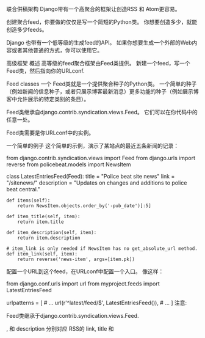 联合供稿架构
Django带有一个高聚合的框架让创造RSS 和 Atom更容易。

创建聚合feed，你要做的仅仅是写一个简短的Python类。 你想要创造多少，就能创造多少feeds。

Django 也带有一个低等级的生成feed的API。 如果你想要生成一个外部的Web内容或者其他普通的方式，你可以使用它。

高级框架
概述
高等级的feed聚合框架由Feed类提供。 新建一个feed，写一个Feed类，然后指向你的URLconf.

Feed classes 
一个 Feed类就是一个提供聚合种子的Python类。 一个简单的种子（例如新闻的信息种子，或者只展示博客最新消息）更多功能的种子（例如展示博客中允许展示的特定类别的条目）。

Feed类继承自django.contrib.syndication.views.Feed。 它们可以在你代码中的任意一处。

Feed类需要是你URLconf中的实例。

一个简单的例子
这个简单的示例，演示了某站点的最近五条新闻的记录：

from django.contrib.syndication.views import Feed
from django.urls import reverse
from policebeat.models import NewsItem

class LatestEntriesFeed(Feed):
    title = "Police beat site news"
    link = "/sitenews/"
    description = "Updates on changes and additions to police beat central."

    def items(self):
        return NewsItem.objects.order_by('-pub_date')[:5]

    def item_title(self, item):
        return item.title

    def item_description(self, item):
        return item.description

    # item_link is only needed if NewsItem has no get_absolute_url method.
    def item_link(self, item):
        return reverse('news-item', args=[item.pk])
配置一个URL到这个feed，在URLconf中配置一个入口。 像这样：

from django.conf.urls import url
from myproject.feeds import LatestEntriesFeed

urlpatterns = [
    # ...
    url(r'^latest/feed/$', LatestEntriesFeed()),
    # ...
]
注意:

Feed类继承于django.contrib.syndication.views.Feed.
<link>, <description> 和 description 分别对应 RSS的 link, title 和 <title> .
items()就是一个返回包含feed <item>对象列表的方法. 当然，这个例子返回 items()对象是使用 Django的 object-relational mapper, NewsItem 没有返回模型的实例。 当然，你可以从Django模型中很容易的获取一些数据，items()可以返回任何你想要的对象。
如果你要创建一个Atom feed，而不是RSS feed，你需要使用subtitle属性替代description。 查看Publishing Atom and RSS feeds in tandem里面的例子。
还有一件事没做。 在一个 RSS feed中, 每一个 <link> 都有一个<title>, <item> 和<description>. 我们需要告诉框架那些数据放进这些对象中。

在 item_title()和<description>的内容中，Django尝试着在Feed类中召集<title>和item_description()方法。 他们会传入一个自己内部的单独的参数 item。 这些是可选的；默认情况下，对象的unicode表示用于两者。

如果你想要做一些特殊的格式化title或者description，Django templates可以帮助你。 他们的路径会被Feed类中的description_template和title_template 参数做特殊处理。 会通过模板内容的两个变量来返回每一条记录到模板中：

{{ obj }} - 当前对象（items()
{{ site }} - A django.contrib.sites.models.Site 这对{{ site.domain }}或{{ t5> site.name }}。 如果你not没有Django站点，它会被设置为一个RequestSite对象。 从 RequestSite section of the sites framework documentation 获取更多信息。
从下方的 a complex example 使用一个描述的模板。

饲料。 get_context_data T0>（ ** kwargs T1>）
如果您需要提供超过前面提到的两个变量，还有一种方法可以将附加信息传递到标题和描述模板。 您可以在get_context_data子类中提供Feed方法的实现。 像这样：

from mysite.models import Article
from django.contrib.syndication.views import Feed

class ArticlesFeed(Feed):
    title = "My articles"
    description_template = "feeds/articles.html"

    def items(self):
        return Article.objects.order_by('-pub_date')[:5]

    def get_context_data(self, **kwargs):
        context = super(ArticlesFeed, self).get_context_data(**kwargs)
        context['foo'] = 'bar'
        return context
和模板：

Something about {{ foo }}: {{ obj.description }}
此方法将由items()返回的列表中的每个项目调用一次，并使用以下关键字参数：

item：当前项目。 由于向后兼容性原因，此上下文变量的名称为{{ obj }}。
obj：get_object()返回的对象。 默认情况下，这不会暴露给模板，以避免与{{ obj }}（见上） ，但您可以在实现get_context_data()中使用它。
site：如上所述的当前网站。
request：当前请求。
super()的行为模仿了generic views的行为 - 你应该调用get_context_data()从父类中检索上下文数据，添加您的数据并返回修改后的字典。

要指定<link>的内容，您有两个选项。 对于item_link()中的每个项目，Django首先尝试调用Feed类上的items()方法。 以类似于标题和描述的方式，它传递单个参数item。 如果该方法不存在，Django尝试对该对象执行get_absolute_url()方法。 get_absolute_url()和item_link()应将项目的网址作为普通的Python字符串返回。 与get_absolute_url()一样，item_link()的结果将直接包含在URL中，因此您负责对所有必要的URL进行引用并将其转换为ASCII方法本身。

一个复杂的例子
该框架还通过参数支持更复杂的feed。

例如，网站可以为城市中的每个警察节拍提供最近的犯罪的RSS源。 为每个警察节拍创建一个单独的Feed课程是很愚蠢的这将违反DRY principle，并将数据耦合到编程逻辑。 相反，联合框架可让您访问从URLconf传递的参数，以便Feed可以根据Feed的网址中的信息输出项目。

警察打击饲料可以通过这样的URL访问：

/beats/613/rss/ - 返回613的最近犯罪。
/beats/1424/rss/ - 返回1424年最近的犯罪。
这些可以与URLconf行匹配，例如：

url(r'^beats/(?P<beat_id>[0-9]+)/rss/$', BeatFeed()),
与视图类似，URL中的参数与请求对象一起传递到get_object()方法。

以下是这些特定于节拍的Feed的代码：

from django.contrib.syndication.views import Feed

class BeatFeed(Feed):
    description_template = 'feeds/beat_description.html'

    def get_object(self, request, beat_id):
        return Beat.objects.get(pk=beat_id)

    def title(self, obj):
        return "Police beat central: Crimes for beat %s" % obj.beat

    def link(self, obj):
        return obj.get_absolute_url()

    def description(self, obj):
        return "Crimes recently reported in police beat %s" % obj.beat

    def items(self, obj):
        return Crime.objects.filter(beat=obj).order_by('-crime_date')[:30]
To generate the feed’s <title>, <link> and <description>, Django uses the title(), link() and description() methods. 在前面的示例中，它们是简单的字符串类属性，但是本示例说明它们可以是字符串或方法。 对于description，link和title中的每一个，Django都遵循此算法：

首先，它尝试调用传递get_object()参数的方法，其中obj是由obj返回的对象。
如果没有，它试图调用没有参数的方法。
如果没有，它使用类属性。
还要注意，items()也遵循相同的算法 - 首先，它尝试items(obj)，然后items() items类属性（它应该是一个列表）。

我们正在使用模板作为项目描述。 它可以很简单：

{{ obj.description }}
但是，您可以根据需要自由添加格式。

下面的ExampleFeed类提供了有关Feed类的方法和属性的完整文档。

指定Feed的类型
默认情况下，此框架中生成的Feed使用RSS 2.0。

要更改此属性，请向您的Feed类添加feed_type属性，如下所示：

from django.utils.feedgenerator import Atom1Feed

class MyFeed(Feed):
    feed_type = Atom1Feed
请注意，您将feed_type设置为类对象，而不是实例。

目前可用的Feed类型有：

django.utils.feedgenerator.Rss201rev2Feed（RSS 2.01。 默认。）
django.utils.feedgenerator.RssUserland091Feed（RSS 0.91.）
django.utils.feedgenerator.Atom1Feed（Atom 1.0.）
外壳
要指定机箱，例如用于创建播客Feed的机箱，请使用item_enclosures挂钩，或者，如果每个项目只有一个机箱，则item_enclosure_url，item_enclosure_length和item_enclosure_mime_type挂钩。 有关用法示例，请参见下面的ExampleFeed类。

语言
由联合框架创建的Feed会自动包含适当的<language>标记（RSS 2.0）或xml:lang属性（Atom）。 这直接来自您的LANGUAGE_CODE设置。

网址
link方法/属性可以返回绝对路径（例如"/blog/"）或具有完全限定域和协议的URL（例如"https://www.example.com/blog/" 如果link未返回域，则整合框架将根据您的SITE_ID setting。

Atom Feed需要定义Feed的当前位置的＆lt； link rel =“self”＆gt；。 联合框架根据SITE_ID设置使用当前网站的域自动填充此框架。

发布Atom和RSS提要
有些开发人员喜欢提供Atom 和 RSS版本的Feed。 使用Django很容易：只需创建Feed类的子类，并将feed_type设置为不同的类型即可。 然后更新您的URLconf以添加额外的版本。

这里有一个完整的例子：

from django.contrib.syndication.views import Feed
from policebeat.models import NewsItem
from django.utils.feedgenerator import Atom1Feed

class RssSiteNewsFeed(Feed):
    title = "Police beat site news"
    link = "/sitenews/"
    description = "Updates on changes and additions to police beat central."

    def items(self):
        return NewsItem.objects.order_by('-pub_date')[:5]

class AtomSiteNewsFeed(RssSiteNewsFeed):
    feed_type = Atom1Feed
    subtitle = RssSiteNewsFeed.description
注

在此示例中，RSS提要使用description，而Atom提要使用subtitle。 这是因为Atom Feed不提供Feed级“说明”，但他们提供“字幕”。

如果您在Feed类中提供description，Django将不会自动将其放入subtitle字幕和描述不一定是同一件事。 而应定义subtitle属性。

在上面的示例中，我们只需将Atom Feed的subtitle设置为RSS Feed的description，因为它已经很短。

和附带的URLconf：

from django.conf.urls import url
from myproject.feeds import RssSiteNewsFeed, AtomSiteNewsFeed

urlpatterns = [
    # ...
    url(r'^sitenews/rss/$', RssSiteNewsFeed()),
    url(r'^sitenews/atom/$', AtomSiteNewsFeed()),
    # ...
]
Feed类引用
类 观点。饲料 T0> 
此示例说明Feed类的所有可能的属性和方法：

from django.contrib.syndication.views import Feed
from django.utils import feedgenerator

class ExampleFeed(Feed):

    # FEED TYPE -- Optional. This should be a class that subclasses
    # django.utils.feedgenerator.SyndicationFeed. This designates
    # which type of feed this should be: RSS 2.0, Atom 1.0, etc. If
    # you don't specify feed_type, your feed will be RSS 2.0. This
    # should be a class, not an instance of the class.

    feed_type = feedgenerator.Rss201rev2Feed

    # TEMPLATE NAMES -- Optional. These should be strings
    # representing names of Django templates that the system should
    # use in rendering the title and description of your feed items.
    # Both are optional. If a template is not specified, the
    # item_title() or item_description() methods are used instead.

    title_template = 没有
    description_template = 没有

    # TITLE -- One of the following three is required. The framework
    # looks for them in this order.

    def title(self, obj):
        """
        Takes the object returned by get_object() and returns the
        feed's title as a normal Python string.
        """

    def title(self):
        """
        Returns the feed's title as a normal Python string.
        """

    title = 'foo' # Hard-coded title.

    # LINK -- One of the following three is required. The framework
    # looks for them in this order.

    def link(self, obj):
        """
        # Takes the object returned by get_object() and returns the URL
        # of the HTML version of the feed as a normal Python string.
        """

    def link(self):
        """
        Returns the URL of the HTML version of the feed as a normal Python
        string.
        """

    link = '/blog/' # Hard-coded URL.

    # FEED_URL -- One of the following three is optional. The framework
    # looks for them in this order.

    def feed_url(self, obj):
        """
        # Takes the object returned by get_object() and returns the feed's
        # own URL as a normal Python string.
        """

    def feed_url(self):
        """
        Returns the feed's own URL as a normal Python string.
        """

    feed_url = '/blog/rss/' # Hard-coded URL.

    # GUID -- One of the following three is optional. The framework looks
    # for them in this order. This property is only used for Atom feeds
    # (where it is the feed-level ID element). If not provided, the feed
    # link is used as the ID.

    def feed_guid(self, obj):
        """
        Takes the object returned by get_object() and returns the globally
        unique ID for the feed as a normal Python string.
        """

    def feed_guid(self):
        """
        Returns the feed's globally unique ID as a normal Python string.
        """

    feed_guid = '/foo/bar/1234' # Hard-coded guid.

    # DESCRIPTION -- One of the following three is required. The framework
    # looks for them in this order.

    def description(self, obj):
        """
        Takes the object returned by get_object() and returns the feed's
        description as a normal Python string.
        """

    def description(self):
        """
        Returns the feed's description as a normal Python string.
        """

    description = 'Foo bar baz.' # Hard-coded description.

    # AUTHOR NAME --One of the following three is optional. The framework
    # looks for them in this order.

    def author_name(self, obj):
        """
        Takes the object returned by get_object() and returns the feed's
        author's name as a normal Python string.
        """

    def author_name(self):
        """
        Returns the feed's author's name as a normal Python string.
        """

    author_name = 'Sally Smith' # Hard-coded author name.

    # AUTHOR EMAIL --One of the following three is optional. The framework
    # looks for them in this order.

    def author_email(self, obj):
        """
        Takes the object returned by get_object() and returns the feed's
        author's email as a normal Python string.
        """

    def author_email(self):
        """
        Returns the feed's author's email as a normal Python string.
        """

    author_email = 'test@example.com' # Hard-coded author email.

    # AUTHOR LINK --One of the following three is optional. The framework
    # looks for them in this order. In each case, the URL should include
    # the "http://" and domain name.

    def author_link(self, obj):
        """
        Takes the object returned by get_object() and returns the feed's
        author's URL as a normal Python string.
        """

    def author_link(self):
        """
        Returns the feed's author's URL as a normal Python string.
        """

    author_link = 'https://www.example.com/' # Hard-coded author URL.

    # CATEGORIES -- One of the following three is optional. The framework
    # looks for them in this order. In each case, the method/attribute
    # should return an iterable object that returns strings.

    def categories(self, obj):
        """
        Takes the object returned by get_object() and returns the feed's
        categories as iterable over strings.
        """

    def categories(self):
        """
        Returns the feed's categories as iterable over strings.
        """

    categories = ("python", "django") # Hard-coded list of categories.

    # COPYRIGHT NOTICE -- One of the following three is optional. The
    # framework looks for them in this order.

    def feed_copyright(self, obj):
        """
        Takes the object returned by get_object() and returns the feed's
        copyright notice as a normal Python string.
        """

    def feed_copyright(self):
        """
        Returns the feed's copyright notice as a normal Python string.
        """

    feed_copyright = 'Copyright (c) 2007, Sally Smith' # Hard-coded copyright notice.

    # TTL -- One of the following three is optional. The framework looks
    # for them in this order. Ignored for Atom feeds.

    def ttl(self, obj):
        """
        Takes the object returned by get_object() and returns the feed's
        TTL (Time To Live) as a normal Python string.
        """

    def ttl(self):
        """
        Returns the feed's TTL as a normal Python string.
        """

    ttl = 600 # Hard-coded Time To Live.

    # ITEMS -- One of the following three is required. The framework looks
    # for them in this order.

    def items(self, obj):
        """
        Takes the object returned by get_object() and returns a list of
        items to publish in this feed.
        """

    def items(self):
        """
        Returns a list of items to publish in this feed.
        """

    items = ('Item 1', 'Item 2') # Hard-coded items.

    # GET_OBJECT -- This is required for feeds that publish different data
    # for different URL parameters. (See "A complex example" above.)

    def get_object(self, request, *args, **kwargs):
        """
        Takes the current request and the arguments from the URL, and
        returns an object represented by this feed. Raises
        django.core.exceptions.ObjectDoesNotExist on error.
        """

    # ITEM TITLE AND DESCRIPTION -- If title_template or
    # description_template are not defined, these are used instead. Both are
    # optional, by default they will use the unicode representation of the
    # item.

    def item_title(self, item):
        """
        Takes an item, as returned by items(), and returns the item's
        title as a normal Python string.
        """

    def item_title(self):
        """
        Returns the title for every item in the feed.
        """

    item_title = 'Breaking News: Nothing Happening' # Hard-coded title.

    def item_description(self, item):
        """
        Takes an item, as returned by items(), and returns the item's
        description as a normal Python string.
        """

    def item_description(self):
        """
        Returns the description for every item in the feed.
        """

    item_description = 'A description of the item.' # Hard-coded description.

    def get_context_data(self, **kwargs):
        """
        Returns a dictionary to use as extra context if either
        description_template or item_template are used.

        Default implementation preserves the old behavior
        of using {'obj': item, 'site': current_site} as the context.
        """

    # ITEM LINK -- One of these three is required. The framework looks for
    # them in this order.

    # First, the framework tries the two methods below, in
    # order. Failing that, it falls back to the get_absolute_url()
    # method on each item returned by items().

    def item_link(self, item):
        """
        Takes an item, as returned by items(), and returns the item's URL.
        """

    def item_link(self):
        """
        Returns the URL for every item in the feed.
        """

    # ITEM_GUID -- The following method is optional. If not provided, the
    # item's link is used by default.

    def item_guid(self, obj):
        """
        Takes an item, as return by items(), and returns the item's ID.
        """

    # ITEM_GUID_IS_PERMALINK -- The following method is optional. If
    # provided, it sets the 'isPermaLink' attribute of an item's
    # GUID element. This method is used only when 'item_guid' is
    # specified.

    def item_guid_is_permalink(self, obj):
        """
        Takes an item, as returned by items(), and returns a boolean.
        """

    item_guid_is_permalink = False  # Hard coded value

    # ITEM AUTHOR NAME -- One of the following three is optional. The
    # framework looks for them in this order.

    def item_author_name(self, item):
        """
        Takes an item, as returned by items(), and returns the item's
        author's name as a normal Python string.
        """

    def item_author_name(self):
        """
        Returns the author name for every item in the feed.
        """

    item_author_name = 'Sally Smith' # Hard-coded author name.

    # ITEM AUTHOR EMAIL --One of the following three is optional. The
    # framework looks for them in this order.
    #
    # If you specify this, you must specify item_author_name.

    def item_author_email(self, obj):
        """
        Takes an item, as returned by items(), and returns the item's
        author's email as a normal Python string.
        """

    def item_author_email(self):
        """
        Returns the author email for every item in the feed.
        """

    item_author_email = 'test@example.com' # Hard-coded author email.

    # ITEM AUTHOR LINK -- One of the following three is optional. The
    # framework looks for them in this order. In each case, the URL should
    # include the "http://" and domain name.
    #
    # If you specify this, you must specify item_author_name.

    def item_author_link(self, obj):
        """
        Takes an item, as returned by items(), and returns the item's
        author's URL as a normal Python string.
        """

    def item_author_link(self):
        """
        Returns the author URL for every item in the feed.
        """

    item_author_link = 'https://www.example.com/' # Hard-coded author URL.

    # ITEM ENCLOSURES -- One of the following three is optional. The
    # framework looks for them in this order. If one of them is defined,
    # ``item_enclosure_url``, ``item_enclosure_length``, and
    # ``item_enclosure_mime_type`` will have no effect.

    def item_enclosures(self, item):
        """
        Takes an item, as returned by items(), and returns a list of
        ``django.utils.feedgenerator.Enclosure`` objects.
        """

    def item_enclosures(self):
        """
        Returns the ``django.utils.feedgenerator.Enclosure`` list for every
        item in the feed.
        """

    item_enclosures = []  # Hard-coded enclosure list

    # ITEM ENCLOSURE URL -- One of these three is required if you're
    # publishing enclosures and you're not using ``item_enclosures``. The
    # framework looks for them in this order.

    def item_enclosure_url(self, item):
        """
        Takes an item, as returned by items(), and returns the item's
        enclosure URL.
        """

    def item_enclosure_url(self):
        """
        Returns the enclosure URL for every item in the feed.
        """

    item_enclosure_url = "/foo/bar.mp3" # Hard-coded enclosure link.

    # ITEM ENCLOSURE LENGTH -- One of these three is required if you're
    # publishing enclosures and you're not using ``item_enclosures``. The
    # framework looks for them in this order. In each case, the returned
    # value should be either an integer, or a string representation of the
    # integer, in bytes.

    def item_enclosure_length(self, item):
        """
        Takes an item, as returned by items(), and returns the item's
        enclosure length.
        """

    def item_enclosure_length(self):
        """
        Returns the enclosure length for every item in the feed.
        """

    item_enclosure_length = 32000 # Hard-coded enclosure length.

    # ITEM ENCLOSURE MIME TYPE -- One of these three is required if you're
    # publishing enclosures and you're not using ``item_enclosures``. The
    # framework looks for them in this order.

    def item_enclosure_mime_type(self, item):
        """
        Takes an item, as returned by items(), and returns the item's
        enclosure MIME type.
        """

    def item_enclosure_mime_type(self):
        """
        Returns the enclosure MIME type for every item in the feed.
        """

    item_enclosure_mime_type = "audio/mpeg" # Hard-coded enclosure MIME type.

    # ITEM PUBDATE -- It's optional to use one of these three. This is a
    # hook that specifies how to get the pubdate for a given item.
    # In each case, the method/attribute should return a Python
    # datetime.datetime object.

    def item_pubdate(self, item):
        """
        Takes an item, as returned by items(), and returns the item's
        pubdate.
        """

    def item_pubdate(self):
        """
        Returns the pubdate for every item in the feed.
        """

    item_pubdate = datetime.datetime(2005, 5, 3) # Hard-coded pubdate.

    # ITEM UPDATED -- It's optional to use one of these three. This is a
    # hook that specifies how to get the updateddate for a given item.
    # In each case, the method/attribute should return a Python
    # datetime.datetime object.

    def item_updateddate(self, item):
        """
        Takes an item, as returned by items(), and returns the item's
        updateddate.
        """

    def item_updateddate(self):
        """
        Returns the updateddate for every item in the feed.
        """

    item_updateddate = datetime.datetime(2005, 5, 3) # Hard-coded updateddate.

    # ITEM CATEGORIES -- It's optional to use one of these three. This is
    # a hook that specifies how to get the list of categories for a given
    # item. In each case, the method/attribute should return an iterable
    # object that returns strings.

    def item_categories(self, item):
        """
        Takes an item, as returned by items(), and returns the item's
        categories.
        """

    def item_categories(self):
        """
        Returns the categories for every item in the feed.
        """

    item_categories = ("python", "django") # Hard-coded categories.

    # ITEM COPYRIGHT NOTICE (only applicable to Atom feeds) -- One of the
    # following three is optional. The framework looks for them in this
    # order.

    def item_copyright(self, obj):
        """
        Takes an item, as returned by items(), and returns the item's
        copyright notice as a normal Python string.
        """

    def item_copyright(self):
        """
        Returns the copyright notice for every item in the feed.
        """

    item_copyright = 'Copyright (c) 2007, Sally Smith' # Hard-coded copyright notice.
低级框架
在后台，高级RSS框架使用较低级别的框架来生成订阅源的XML。 此框架存在于单个模块中：django / utils / feedgenerator.py。

您自己使用此框架，用于生成较低级别的Feed。 您还可以创建自定义Feed生成器子类，以与feed_type Feed选项一起使用。

SyndicationFeed classes 
feedgenerator模块包含基类：

django.utils.feedgenerator.SyndicationFeed
和几个子类：

django.utils.feedgenerator.RssUserland091Feed
django.utils.feedgenerator.Rss201rev2Feed
django.utils.feedgenerator.Atom1Feed
这三个类中的每一个都知道如何将某种类型的feed呈现为XML。 他们共享这个接口：

SyndicationFeed .__的init __()
使用给定的元数据字典初始化Feed，该元数据字典应用于整个Feed。 必需的关键字参数为：

标题
链接
描述
还有一堆其他可选关键字：

语言
AUTHOR_EMAIL
AUTHOR_NAME
author_link
字幕
类别
FEED_URL
feed_copyright
feed_guid
TTL
您传递给__init__的任何其他关键字参数将存储在self.feed中以与自定义Feed生成器配合使用。

所有参数都应该是Unicode对象，除了categories，它应该是Unicode对象序列。 请注意，XML文档中某些控制字符不允许。 如果您的内容有其中一些内容，则在生成Feed时可能会遇到ValueError。

SyndicationFeed.add_item()
向具有给定参数的Feed中添加项目。

必需的关键字参数为：

标题
链接
描述
可选的关键字参数为：

AUTHOR_EMAIL
AUTHOR_NAME
author_link
pubdate的
注释
唯一身份
附件
机箱
类别
item_copyright
TTL
updateddate
将为自定义Feed生成器存储额外的关键字参数。

所有参数，如果给定，应该是Unicode对象，除了：

pubdate应为Python datetime对象。
updateddate应为Python datetime对象。
enclosure应为django.utils.feedgenerator.Enclosure的实例。
enclosures应该是django.utils.feedgenerator.Enclosure实例的列表。
categories应为Unicode对象序列。
自1.9版以来已弃用 enclosure关键字参数不利于enclosures关键字参数。

SyndicationFeed.write()
将给定编码中的Feed输出到outfile，这是一个类文件对象。
SyndicationFeed.writeString()
以给定编码中的字符串形式返回Feed。
例如，要创建Atom 1.0订阅源并将其打印到标准输出：

>>> from django.utils import feedgenerator
>>> from datetime import datetime
>>> f = feedgenerator.Atom1Feed(
...     title="My Weblog",
...     link="https://www.example.com/",
...     description="In which I write about what I ate today.",
...     language="en",
...     author_name="Myself",
...     feed_url="https://example.com/atom.xml")
>>> f.add_item(title="Hot dog today",
...     link="https://www.example.com/entries/1/",
...     pubdate=datetime.now(),
...     description="<p>Today I had a Vienna Beef hot dog. It was pink, plump and perfect.</p>")
>>> print(f.writeString('UTF-8'))
<?xml version="1.0" encoding="UTF-8"?>
<feed xmlns="http://www.w3.org/2005/Atom" xml:lang="en">
...
</feed>
自定义供稿生成器
如果您需要生成自定义Feed格式，您有几个选项。

如果Feed格式是完全自定义的，您需要将writeString()作为子类，并完全替换write()和SyndicationFeed方法。

但是，如果Feed格式是RSS或Atom的分拆（即GeoRSS，Apple的iTunes播客格式等。），你有一个更好的选择。 这些类型的Feed通常会向底层格式添加额外的元素和/或属性，并且有一组方法可以SyndicationFeed调用以获取这些额外的属性。 因此，您可以对相应的Feed生成器类（Atom1Feed或Rss201rev2Feed）进行子类化，并扩展这些回调。 他们是：

SyndicationFeed.root_attributes（self， ）
返回属性的dict，添加到根源元素（feed / channel）。
SyndicationFeed.add_root_elements（self， handler）
回调在元素内添加元素（feed / channel）。 handler是Python内置SAX库中的一个XMLGenerator您将调用方法来添加到正在进行的XML文档。
SyndicationFeed.item_attributes（self， item）
返回属性的dict，以添加到每个项目（item / entry）元素。 参数item是传递给SyndicationFeed.add_item()的所有数据的字典。
SyndicationFeed.add_item_elements（self， 处理程序， 项目）
回调以向每个项目（item / entry）元素添加元素。 handler和item如上。
警告

如果您覆盖任何这些方法，请务必调用超类方法，因为它们为每种Feed格式添加了必需的元素。

例如，您可能开始实现iTunes RSS Feed生成器，如：

class iTunesFeed(Rss201rev2Feed):
    def root_attributes(self):
        attrs = super(iTunesFeed, self).root_attributes()
        attrs['xmlns:itunes'] = 'http://www.itunes.com/dtds/podcast-1.0.dtd'
        return attrs

    def add_root_elements(self, handler):
        super(iTunesFeed, self).add_root_elements(handler)
        handler.addQuickElement('itunes:explicit', 'clean')
显然，对于一个完整的自定义feed类，还有很多工作要做，但上面的例子应该展示基本的想法。

目录
Feed聚合框架
高等级的框架
概述
Feed类
一个简单的示例
一个复杂的例子
指定Feed的类型
附件
语言
网址
串联发布Atom和RSS Feed
Feed类引用
低级框架
SyndicationFeed类
自定义Feed生成器
浏览
上一个：staticfiles应用程序
下一页：跨站点请求伪造保护
你在这里：
Django 1.11.6 文档
API参考
contrib包
Feed聚合框架
这一页
显示源
快速搜索
最后更新：
2017年9月6日

